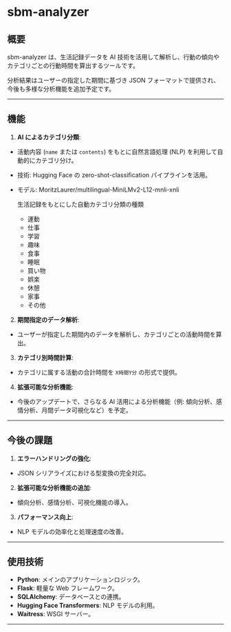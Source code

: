 # **sbm-analyzer**

## **概要**

sbm-analyzer は、生活記録データを AI 技術を活用して解析し、行動の傾向やカテゴリごとの行動時間を算出するツールです。

分析結果はユーザーの指定した期間に基づき JSON フォーマットで提供され、今後も多様な分析機能を追加予定です。

---

## **機能**

1. **AI によるカテゴリ分類**:

- 活動内容 (`name` または `contents`) をもとに自然言語処理 (NLP) を利用して自動的にカテゴリ分け。
- 技術: Hugging Face の zero-shot-classification パイプラインを活用。
- モデル: MoritzLaurer/multilingual-MiniLMv2-L12-mnli-xnli

  生活記録をもとにした自動カテゴリ分類の種類
  - 運動
  - 仕事
  - 学習
  - 趣味
  - 食事
  - 睡眠
  - 買い物
  - 娯楽
  - 休憩
  - 家事
  - その他

2. **期間指定のデータ解析**:

- ユーザーが指定した期間内のデータを解析し、カテゴリごとの活動時間を算出。

3. **カテゴリ別時間計算**:

- カテゴリに属する活動の合計時間を `X時間Y分` の形式で提供。

4. **拡張可能な分析機能**:

- 今後のアップデートで、さらなる AI 活用による分析機能（例: 傾向分析、感情分析、月間データ可視化など）を予定。

---

## **今後の課題**

1. **エラーハンドリングの強化**:

- JSON シリアライズにおける型変換の完全対応。

2. **拡張可能な分析機能の追加**:

- 傾向分析、感情分析、可視化機能の導入。

3. **パフォーマンス向上**:

- NLP モデルの効率化と処理速度の改善。

---

## **使用技術**

- **Python**: メインのアプリケーションロジック。
- **Flask**: 軽量な Web フレームワーク。
- **SQLAlchemy**: データベースとの連携。
- **Hugging Face Transformers**: NLP モデルの利用。
- **Waitress**: WSGI サーバー。

---
